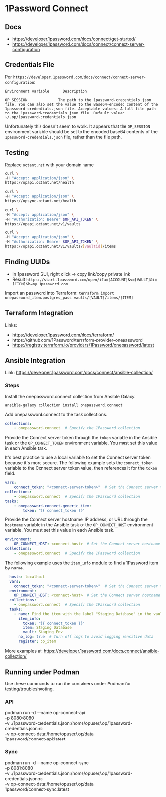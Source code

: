 # 1Password Connect

## Docs

- https://developer.1password.com/docs/connect/get-started/
- https://developer.1password.com/docs/connect/connect-server-configuration

## Credentials File

Per `https://developer.1password.com/docs/connect/connect-server-configuration`: 

```
Environment variable	  Description

OP_SESSION	            The path to the 1password-credentials.json file. You can also set the value to the Base64-encoded content of the 1password-credentials.json file. Acceptable values: A full file path to the 1password-credentials.json file. Default value: ~/.op/1password-credentials.json
```

Unfortunately this doesn't seem to work. It appears that the `OP_SESSION` environment variable should be set to the encoded base64 contents of the `1password-credentials.json` file, rather than the file path. 

## Testing

Replace `octant.net` with your domain name

```bash
curl \
-H "Accept: application/json" \
https://opapi.octant.net/health
```

```bash
curl \
-H "Accept: application/json" \
https://opsync.octant.net/health
```

```bash
curl \
-H "Accept: application/json" \
-H "Authorization: Bearer $OP_API_TOKEN" \
https://opapi.octant.net/v1/vaults
```

```bash
curl \
-H "Accept: application/json" \
-H "Authorization: Bearer $OP_API_TOKEN" \
https://opapi.octant.net/v1/vaults/[vaultid]/items
```

## Finding UUIDs

- In 1password GUI, right click -> copy link/copy private link
- Result `https://start.1password.com/open/i?a=[ACCOUNT]&v=[VAULT]&i=[ITEM]&h=my.1password.com`

Import an password into Terraform:
`terraform import onepassword_item.postgres_pass vaults/[VAULT]/items/[ITEM]`

## Terraform Integration

Links:
- https://developer.1password.com/docs/terraform/
- https://github.com/1Password/terraform-provider-onepassword
- https://registry.terraform.io/providers/1Password/onepassword/latest

## Ansible Integration

Link: https://developer.1password.com/docs/connect/ansible-collection/

### Steps

Install the onepassword.connect collection from Ansible Galaxy. 

`ansible-galaxy collection install onepassword.connect`

Add onepassword.connect to the task collections.

```yaml
collections:
    - onepassword.connect  # Specify the 1Password collection
```
Provide the Connect server token through the `token` variable in the Ansible task or the `OP_CONNECT_TOKEN` environment variable. You must set this value in each Ansible task.

It's best practice to use a local variable to set the Connect server token because it's more secure.  The following example sets the `connect_token` variable to the Connect server token value, then references it for the `token` field.

```yaml
vars:
    connect_token: "<connect-server-token>"  # Set the Connect server token
collections:
    - onepassword.connect  # Specify the 1Password collection
tasks:
    - onepassword.connect.generic_item:
        token: "{{ connect_token }}"
```

Provide the Connect server hostname, IP address, or URL through the `hostname` variable in the Ansible task or the `OP_CONNECT_HOST` environment variable. You must set this value in each Ansible task.

```yaml
environment:
    OP_CONNECT_HOST: <connect-host>  # Set the Connect server hostname
collections:
    - onepassword.connect  # Specify the 1Password collection
```

The following example uses the `item_info` module to find a 1Password item by name.

```yaml
  hosts: localhost
  vars:
    connect_token: "<connect-server-token>"  # Set the Connect server token
  environment:
    OP_CONNECT_HOST: <connect-host>  # Set the Connect server hostname
  collections:
    - onepassword.connect  # Specify the 1Password collection
  tasks:
    - name: Find the item with the label "Staging Database" in the vault "Staging Env"
      item_info:
        token: "{{ connect_token }}"
        item: Staging Database
        vault: Staging Env
      no_log: true  # Turn off logs to avoid logging sensitive data
      register: op_item
```

More examples at: https://developer.1password.com/docs/connect/ansible-collection/

## Running under Podman

Use these commands to run the containers under Podman for testing/troubleshooting.

### API

podman run -d --name op-connect-api \
  -p 8080:8080 \
  -v ./1password-credentials.json:/home/opuser/.op/1password-credentials.json:ro \
  -v op-connect-data:/home/opuser/.op/data \
  1password/connect-api:latest

### Sync

  podman run -d --name op-connect-sync \
  -p 8081:8080 \
  -v ./1password-credentials.json:/home/opuser/.op/1password-credentials.json:ro \
  -v op-connect-data:/home/opuser/.op/data \
  1password/connect-sync:latest